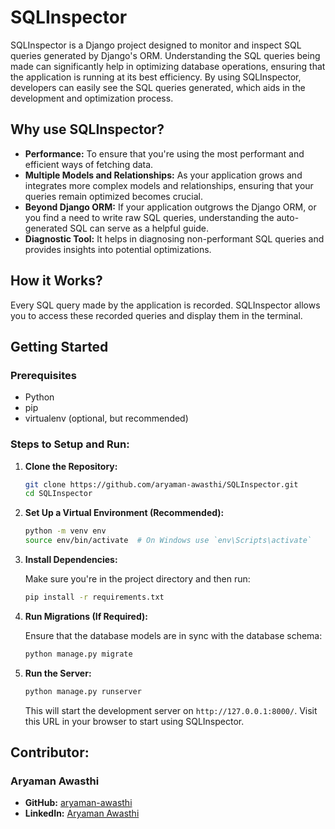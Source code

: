 # SQLInspector

SQLInspector is a Django project designed to monitor and inspect SQL queries generated by Django's ORM. Understanding the SQL queries being made can significantly help in optimizing database operations, ensuring that the application is running at its best efficiency. By using SQLInspector, developers can easily see the SQL queries generated, which aids in the development and optimization process.

## Why use SQLInspector?

- **Performance:** To ensure that you're using the most performant and efficient ways of fetching data.
- **Multiple Models and Relationships:** As your application grows and integrates more complex models and relationships, ensuring that your queries remain optimized becomes crucial.
- **Beyond Django ORM:** If your application outgrows the Django ORM, or you find a need to write raw SQL queries, understanding the auto-generated SQL can serve as a helpful guide.
- **Diagnostic Tool:** It helps in diagnosing non-performant SQL queries and provides insights into potential optimizations.

## How it Works?

Every SQL query made by the application is recorded. SQLInspector allows you to access these recorded queries and display them in the terminal.

## Getting Started

### Prerequisites

- Python
- pip
- virtualenv (optional, but recommended)

### Steps to Setup and Run:

1. **Clone the Repository:**

   ```bash
   git clone https://github.com/aryaman-awasthi/SQLInspector.git
   cd SQLInspector
   ```

2. **Set Up a Virtual Environment (Recommended):**

   ```bash
   python -m venv env
   source env/bin/activate  # On Windows use `env\Scripts\activate`
   ```

3. **Install Dependencies:**

   Make sure you're in the project directory and then run:

   ```bash
   pip install -r requirements.txt
   ```

4. **Run Migrations (If Required):**

   Ensure that the database models are in sync with the database schema:

   ```bash
   python manage.py migrate
   ```

5. **Run the Server:**

   ```bash
   python manage.py runserver
   ```

   This will start the development server on `http://127.0.0.1:8000/`. Visit this URL in your browser to start using SQLInspector.

<!-- ## Usage:

1. Ensure your application is using SQLInspector's tools to record queries.

2. Perform some operations in your application to generate SQL queries.

3. Access the terminal or the provided interface to view the generated SQL queries. -->

## Contributor:

### Aryaman Awasthi

- **GitHub:** [aryaman-awasthi](https://github.com/aryaman-awasthi)
- **LinkedIn:** [Aryaman Awasthi](https://www.linkedin.com/in/aryaman-awasthi/)
